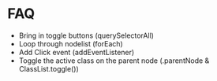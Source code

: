 # FAQ
- Bring in toggle buttons (querySelectorAll)
- Loop through nodelist (forEach)
- Add Click event (addEventListener)
- Toggle the active class on the parent node (.parentNode & ClassList.toggle())